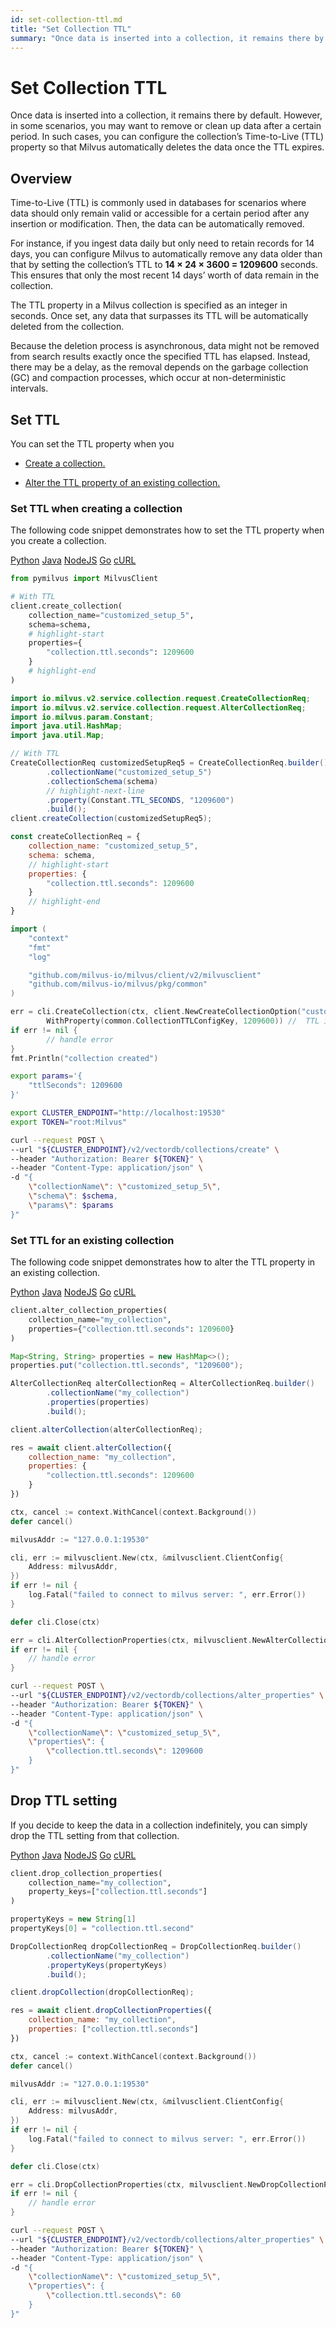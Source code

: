```yaml
---
id: set-collection-ttl.md
title: "Set Collection TTL"
summary: "Once data is inserted into a collection, it remains there by default. However, in some scenarios, you may want to remove or clean up data after a certain period. In such cases, you can configure the collection’s Time-to-Live (TTL) property so that Milvus automatically deletes the data once the TTL expires."
---
```


# Set Collection TTL

Once data is inserted into a collection, it remains there by default. However, in some scenarios, you may want to remove or clean up data after a certain period. In such cases, you can configure the collection’s Time-to-Live (TTL) property so that Milvus automatically deletes the data once the TTL expires.

## Overview

Time-to-Live (TTL) is commonly used in databases for scenarios where data should only remain valid or accessible for a certain period after any insertion or modification. Then, the data can be automatically removed. 

For instance, if you ingest data daily but only need to retain records for 14 days, you can configure Milvus to automatically remove any data older than that by setting the collection’s TTL to **14 × 24 × 3600 = 1209600** seconds. This ensures that only the most recent 14 days’ worth of data remain in the collection.

The TTL property in a Milvus collection is specified as an integer in seconds. Once set, any data that surpasses its TTL will be automatically deleted from the collection.

Because the deletion process is asynchronous, data might not be removed from search results exactly once the specified TTL has elapsed. Instead, there may be a delay, as the removal depends on the garbage collection (GC) and compaction processes, which occur at non-deterministic intervals.

## Set TTL

You can set the TTL property when you

- [Create a collection.](set-collection-ttl.md#null)

- [Alter the TTL property of an existing collection.](set-collection-ttl.md#null)

### Set TTL when creating a collection

The following code snippet demonstrates how to set the TTL property when you create a collection.

<div class="multipleCode">
    <a href="#python">Python</a>
    <a href="#java">Java</a>
    <a href="#javascript">NodeJS</a>
    <a href="#go">Go</a>
    <a href="#bash">cURL</a>
</div>

```python
from pymilvus import MilvusClient

# With TTL
client.create_collection(
    collection_name="customized_setup_5",
    schema=schema,
    # highlight-start
    properties={
        "collection.ttl.seconds": 1209600
    }
    # highlight-end
)
```

```java
import io.milvus.v2.service.collection.request.CreateCollectionReq;
import io.milvus.v2.service.collection.request.AlterCollectionReq;
import io.milvus.param.Constant;
import java.util.HashMap;
import java.util.Map;

// With TTL
CreateCollectionReq customizedSetupReq5 = CreateCollectionReq.builder()
        .collectionName("customized_setup_5")
        .collectionSchema(schema)
        // highlight-next-line
        .property(Constant.TTL_SECONDS, "1209600")
        .build();
client.createCollection(customizedSetupReq5);
```

```javascript
const createCollectionReq = {
    collection_name: "customized_setup_5",
    schema: schema,
    // highlight-start
    properties: {
        "collection.ttl.seconds": 1209600
    }
    // highlight-end
}
```

```go
import (
    "context"
    "fmt"
    "log"

    "github.com/milvus-io/milvus/client/v2/milvusclient"
    "github.com/milvus-io/milvus/pkg/common"
)

err = cli.CreateCollection(ctx, client.NewCreateCollectionOption("customized_setup_5", schema).
        WithProperty(common.CollectionTTLConfigKey, 1209600)) //  TTL in seconds
if err != nil {
        // handle error
}
fmt.Println("collection created")
```

```bash
export params='{
    "ttlSeconds": 1209600
}'

export CLUSTER_ENDPOINT="http://localhost:19530"
export TOKEN="root:Milvus"

curl --request POST \
--url "${CLUSTER_ENDPOINT}/v2/vectordb/collections/create" \
--header "Authorization: Bearer ${TOKEN}" \
--header "Content-Type: application/json" \
-d "{
    \"collectionName\": \"customized_setup_5\",
    \"schema\": $schema,
    \"params\": $params
}"
```

### Set TTL for an existing collection

The following code snippet demonstrates how to alter the TTL property in an existing collection.

<div class="multipleCode">
    <a href="#python">Python</a>
    <a href="#java">Java</a>
    <a href="#javascript">NodeJS</a>
    <a href="#go">Go</a>
    <a href="#bash">cURL</a>
</div>

```python
client.alter_collection_properties(
    collection_name="my_collection",
    properties={"collection.ttl.seconds": 1209600}
)
```

```java
Map<String, String> properties = new HashMap<>();
properties.put("collection.ttl.seconds", "1209600");

AlterCollectionReq alterCollectionReq = AlterCollectionReq.builder()
        .collectionName("my_collection")
        .properties(properties)
        .build();

client.alterCollection(alterCollectionReq);
```

```javascript
res = await client.alterCollection({
    collection_name: "my_collection",
    properties: {
        "collection.ttl.seconds": 1209600
    }
})
```

```go
ctx, cancel := context.WithCancel(context.Background())
defer cancel()

milvusAddr := "127.0.0.1:19530"

cli, err := milvusclient.New(ctx, &milvusclient.ClientConfig{
    Address: milvusAddr,
})
if err != nil {
    log.Fatal("failed to connect to milvus server: ", err.Error())
}

defer cli.Close(ctx)

err = cli.AlterCollectionProperties(ctx, milvusclient.NewAlterCollectionPropertiesOption("my_collection").WithProperty(common.CollectionTTLConfigKey, 60))
if err != nil {
    // handle error
}
```

```bash
curl --request POST \
--url "${CLUSTER_ENDPOINT}/v2/vectordb/collections/alter_properties" \
--header "Authorization: Bearer ${TOKEN}" \
--header "Content-Type: application/json" \
-d "{
    \"collectionName\": \"customized_setup_5\",
    \"properties\": {
        \"collection.ttl.seconds\": 1209600
    }
}"
```

## Drop TTL setting

If you decide to keep the data in a collection indefinitely, you can simply drop the TTL setting from that collection.

<div class="multipleCode">
    <a href="#python">Python</a>
    <a href="#java">Java</a>
    <a href="#javascript">NodeJS</a>
    <a href="#go">Go</a>
    <a href="#bash">cURL</a>
</div>

```python
client.drop_collection_properties(
    collection_name="my_collection",
    property_keys=["collection.ttl.seconds"]
)
```

```java
propertyKeys = new String[1]
propertyKeys[0] = "collection.ttl.second"

DropCollectionReq dropCollectionReq = DropCollectionReq.builder()
        .collectionName("my_collection")
        .propertyKeys(propertyKeys)
        .build();

client.dropCollection(dropCollectionReq);
```

```javascript
res = await client.dropCollectionProperties({
    collection_name: "my_collection",
    properties: ["collection.ttl.seconds"]
})
```

```go
ctx, cancel := context.WithCancel(context.Background())
defer cancel()

milvusAddr := "127.0.0.1:19530"

cli, err := milvusclient.New(ctx, &milvusclient.ClientConfig{
    Address: milvusAddr,
})
if err != nil {
    log.Fatal("failed to connect to milvus server: ", err.Error())
}

defer cli.Close(ctx)

err = cli.DropCollectionProperties(ctx, milvusclient.NewDropCollectionPropertiesOption("my_collection", common.CollectionTTLConfigKey))
if err != nil {
    // handle error
}
```

```bash
curl --request POST \
--url "${CLUSTER_ENDPOINT}/v2/vectordb/collections/alter_properties" \
--header "Authorization: Bearer ${TOKEN}" \
--header "Content-Type: application/json" \
-d "{
    \"collectionName\": \"customized_setup_5\",
    \"properties\": {
        \"collection.ttl.seconds\": 60
    }
}"
```

